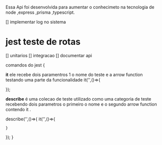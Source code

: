 Essa Api foi desenvolvida para aumentar o conhecimeto na tecnologia de node ,express  ,prisma ,typescript.

[] implementar log no sistema
# jest teste de rotas
  [] unitarios
  [] integracao
[] documentar api


 comandos do jest {
  
  **it** ele recebe dois paramentros 1 o nome do teste e a arrow function testando uma parte da funcionalidade 
  it('',()=>{

  });

  **describe** é uma colecao de teste utilizado como uma categoria de teste recebendo dois parametros o primeiro o nome e o segundo arrow function contendo it .

  describe('',()=>{
    it('',()=>{

    }
  });
 }

 
